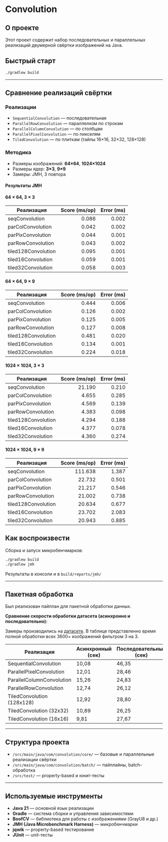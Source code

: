 # Convolution
## О проекте

Этот проект содержит набор последовательных и параллельных реализаций двумерной свёртки изображений на Java. 


## Быстрый старт

```sh
./gradlew build
```

---

## Сравнение реализаций свёртки

### **Реализации**

* `SequentialConvolution` — последовательная
* `ParallelRowConvolution` — параллелизм по строкам
* `ParallelColumnConvolution` — по столбцам
* `ParallelPixelConvolution` — по пикселям
* `TiledConvolution` — по плиткам (тайлы 16×16, 32×32, 128×128)

### **Методика**

* Размеры изображений: **64×64**, **1024×1024**
* Размеры ядер: **3×3**, **9×9**
* Замеры: JMH, 3 повтора

#### **Результаты JMH**

#### 64 × 64, 3 × 3

| Реализация          | Score (ms/op) | Error (ms) |
|---------------------|--------------:|-----------:|
| seqConvolution      | 0.086         | 0.002      |
| parColConvolution   | 0.042         | 0.002      |
| parPixConvolution   | 0.044         | 0.001      |
| parRowConvolution   | 0.043         | 0.002      |
| tiled128Convolution | 0.095         | 0.001      |
| tiled16Convolution  | 0.059         | 0.001      |
| tiled32Convolution  | 0.058         | 0.003      |

#### 64 × 64, 9 × 9

| Реализация          | Score (ms/op) | Error (ms) |
|---------------------|--------------:|-----------:|
| seqConvolution      | 0.444         | 0.006      |
| parColConvolution   | 0.126         | 0.002      |
| parPixConvolution   | 0.125         | 0.005      |
| parRowConvolution   | 0.127         | 0.008      |
| tiled128Convolution | 0.481         | 0.020      |
| tiled16Convolution  | 0.134         | 0.001      |
| tiled32Convolution  | 0.224         | 0.018      |

#### 1024 × 1024, 3 × 3

| Реализация          | Score (ms/op) | Error (ms) |
|---------------------|--------------:|-----------:|
| seqConvolution      | 21.190        | 0.210      |
| parColConvolution   | 4.655         | 0.285      |
| parPixConvolution   | 4.569         | 0.139      |
| parRowConvolution   | 4.383         | 0.098      |
| tiled128Convolution | 4.294         | 0.188      |
| tiled16Convolution  | 4.377         | 0.078      |
| tiled32Convolution  | 4.360         | 0.274      |

#### 1024 × 1024, 9 × 9

| Реализация          | Score (ms/op) | Error (ms) |
|---------------------|--------------:|-----------:|
| seqConvolution      | 111.638       | 1.387      |
| parColConvolution   | 22.732        | 0.501      |
| parPixConvolution   | 21.217        | 0.546      |
| parRowConvolution   | 21.002        | 0.738      |
| tiled128Convolution | 20.634        | 0.677      |
| tiled16Convolution  | 23.702        | 2.083      |
| tiled32Convolution  | 20.943        | 0.885      |

## Как воспроизвести
Сборка и запуск микробенчмарков:
   ```sh
   ./gradlew build
   ./gradlew jmh
   ```
Результаты в консоли и в `build/reports/jmh/`

---

## Пакетная обработка

Был реализован пайплан для пакетной обработки данных. 

**Сравнение скорости обработки датасета (асинхронно и последовательно):**

Замеры производились на [датасете](https://www.kaggle.com/datasets/pavansanagapati/images-dataset/data). В таблице представленно время полной обработки всех 3600+ изображений фильтром 3 на 3. 

| Реализация                 | Асинхронный (сек) | Последовательный (сек) |
| -------------------------- | ----------------- | ---------------------- |
| SequentialConvolution      | 10,08             | 46,35                  |
| ParallelPixelConvolution   | 12,01             | 28,46                  |
| ParallelColumnConvolution  | 15,26             | 24,83                  |
| ParallelRowConvolution     | 12,74             | 26,12                  |
| TiledConvolution (128x128) | 12,92             | 28,80                  |
| TiledConvolution (32x32)   | 10,89             | 26,25                  |
| TiledConvolution (16x16)   | 9,81              | 27,67                  |

---

## Структура проекта

* `/src/main/java/com/convolution/core/` — базовые и параллельные реализации свёртки
* `/src/main/java/com/convolution/batch/` — пайплайны, batch-обработка
* `/src/test/` — property-based и юнит-тесты

---

## Используемые инструменты

- **Java 21** — основной язык реализации
- **Gradle** — система сборки и управления зависимостями
- **BoofCV** — библиотека для работы с изображениями (GrayU8 и др.)
- **JMH (Java Microbenchmark Harness)** — микробенчмарки
- **jqwik** — property-based тестирование
- **JUnit** — unit-тесты